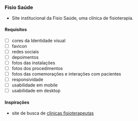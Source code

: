 ### Fisio Saúde

- Site institucional da Fisio Saúde, uma clínica de fisioterapia.

#### Requisitos

- [ ] cores da Identidade visual
- [ ] favicon
- [ ] redes sociais
- [ ] depoimentos
- [ ] fotos das instalações
- [ ] fotos dos procedimentos
- [ ] fotos das comemorações e interações com pacientes
- [ ] responsividade
- [ ] usabilidade em mobile
- [ ] usabilidade em desktop

#### Inspirações

- site de busca de [clínicas fisioterapeutas](https://buscafisio.com.br/fisio-saude-4)